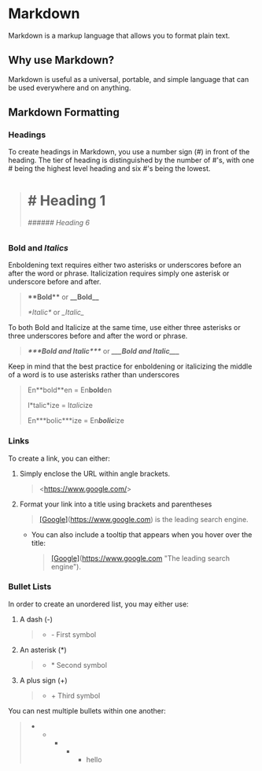 # Markdown

Markdown is a markup language that allows you to format plain text.

## Why use Markdown?

Markdown is useful as a universal, portable, and simple language that can be used everywhere and on anything.

## Markdown Formatting

### Headings

To create headings in Markdown, you use a number sign (#) in front of the heading. The tier of heading is distinguished by the number of #'s, with one # being the highest level heading and six #'s being the lowest.

> # # Heading 1
>
> ###### ###### Heading 6

### **Bold** and *Italics*

Enboldening text requires either two asterisks or underscores before an after the word or phrase. Italicization requires simply one asterisk or underscore before and after.

> **\*\*Bold\*\*** or __\_\_Bold\_\___
>
> *\*Italic\** or _\_Italic\__

To both Bold and Italicize at the same time, use either three asterisks or three underscores before and after the word or phrase.

> ***\*\*\*Bold and Italic\*\*\**** or ___\_\_\_Bold and Italic\_\_\____

Keep in mind that the best practice for enboldening or italicizing the middle of a word is to use asterisks rather than underscores

> En\*\*bold\*\*en = En**bold**en
>
> I\*talic\*ize = I*talic*ize
>
> En\*\*\*bolic\*\*\*ize = En***bolic***ize

### Links

To create a link,  you can either:

1. Simply enclose the URL within angle brackets.
   > <<https://www.google.com/>>
2. Format your link into a title using brackets and parentheses
   > [[Google]](https://www.google.com)(https://www.google.com) is the leading search engine.
   - You can also include a tooltip that appears when you hover over the title:
     > [[Google]](https://www.google.com "The leading search engine")(https://www.google.com "The leading search engine").

### Bullet Lists

In order to create an unordered list, you may either use:

1. A dash (-)

   > - \- First symbol

2. An asterisk (*)

   > - \* Second symbol

3. A plus sign (+)

   > - \+ Third symbol

You can nest multiple bullets within one another:

> - - - - - hello
